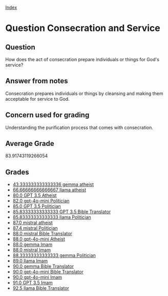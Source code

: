 
[Index](../../index.md)
# Question Consecration and Service
## Question
How does the act of consecration prepare individuals or things for God's service?

## Answer from notes
Consecration prepares individuals or things by cleansing and making them acceptable for service to God.

## Concern used for grading
Understanding the purification process that comes with consecration.

## Average Grade
83.91743119266054

## Grades
 * [43.333333333333336 gemma atheist](../answers/gemma_atheist/Consecration_and_Service.md)
 * [66.66666666666667 llama atheist](../answers/llama_atheist/Consecration_and_Service.md)
 * [80.0 GPT 3.5 Atheist](../answers/GPT_3.5_Atheist/Consecration_and_Service.md)
 * [82.0 gpt-4o-mini Politician](../answers/gpt-4o-mini_Politician/Consecration_and_Service.md)
 * [85.0 GPT 3.5 Politician](../answers/GPT_3.5_Politician/Consecration_and_Service.md)
 * [85.83333333333333 GPT 3.5 Bible Translator](../answers/GPT_3.5_Bible_Translator/Consecration_and_Service.md)
 * [85.83333333333333 llama Politician](../answers/llama_Politician/Consecration_and_Service.md)
 * [87.0 mistral atheist](../answers/mistral_atheist/Consecration_and_Service.md)
 * [87.4 mistral Politician](../answers/mistral_Politician/Consecration_and_Service.md)
 * [88.0 mistral Bible Translator](../answers/mistral_Bible_Translator/Consecration_and_Service.md)
 * [88.0 gpt-4o-mini Atheist](../answers/gpt-4o-mini_Atheist/Consecration_and_Service.md)
 * [88.0 gemma Imam](../answers/gemma_Imam/Consecration_and_Service.md)
 * [88.0 mistral Imam](../answers/mistral_Imam/Consecration_and_Service.md)
 * [88.33333333333333 gemma Politician](../answers/gemma_Politician/Consecration_and_Service.md)
 * [89.0 llama Imam](../answers/llama_Imam/Consecration_and_Service.md)
 * [90.0 gemma Bible Translator](../answers/gemma_Bible_Translator/Consecration_and_Service.md)
 * [90.0 gpt-4o-mini Bible Translator](../answers/gpt-4o-mini_Bible_Translator/Consecration_and_Service.md)
 * [90.0 gpt-4o-mini Imam](../answers/gpt-4o-mini_Imam/Consecration_and_Service.md)
 * [91.0 GPT 3.5 Imam](../answers/GPT_3.5_Imam/Consecration_and_Service.md)
 * [92.5 llama Bible Translator](../answers/llama_Bible_Translator/Consecration_and_Service.md)
